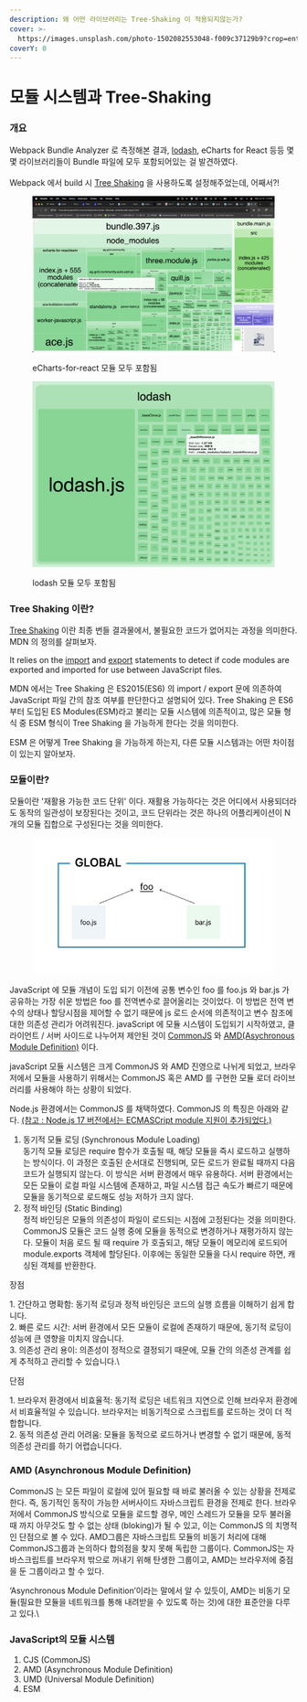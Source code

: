 ```yaml
---
description: 왜 어떤 라이브러리는 Tree-Shaking 이 적용되지않는가?
cover: >-
  https://images.unsplash.com/photo-1502082553048-f009c37129b9?crop=entropy&cs=srgb&fm=jpg&ixid=M3wxOTcwMjR8MHwxfHNlYXJjaHwyfHxUcmVlLVNoYWtpbmd8ZW58MHx8fHwxNzIxMDExMzIzfDA&ixlib=rb-4.0.3&q=85
coverY: 0
---
```


# 모듈 시스템과 Tree-Shaking

### 개요

Webpack Bundle Analyzer 로 측정해본 결과, [lodash](https://lodash.com), eCharts for React 등등 몇몇 라이브러리들이 Bundle 파일에 모두 포함되어있는 걸 발견하였다.\
\
Webpack 에서 build 시 [Tree Shaking](https://webpack.js.org/guides/tree-shaking/#root) 을 사용하도록 설정해주었는데, 어째서?!

<figure><img src="../.gitbook/assets/image (20).png" alt=""><figcaption><p>eCharts-for-react 모듈 모두 포함됨</p></figcaption></figure>

<figure><img src="../.gitbook/assets/image (1) (1).png" alt=""><figcaption><p>lodash 모듈 모두 포함됨</p></figcaption></figure>



### Tree Shaking 이란?

[Tree Shaking](https://developer.mozilla.org/en-US/docs/Glossary/Tree\_shaking) 이란 최종 번들 결과물에서, 불필요한 코드가 없어지는 과정을 의미한다. MDN 의 정의를 살펴보자.

It relies on the [import](https://developer.mozilla.org/en-US/docs/Web/JavaScript/Reference/Statements/import) and [export](https://developer.mozilla.org/en-US/docs/Web/JavaScript/Reference/Statements/export) statements to detect if code modules are exported and imported for use between JavaScript files.

MDN 에서는 Tree Shaking 은 ES2015(ES6) 의 import / export 문에 의존하여 JavaScript 파일 간의 참조 여부를 판단한다고 설명되어 있다. Tree Shaking 은 ES6 부터 도입된 ES Modules(ESM)라고 불리는 모듈 시스템에 의존적이고, 많은 모듈 형식 중 ESM 형식이 Tree Shaking 을 가능하게 한다는 것을 의미한다.&#x20;

ESM 은 어떻게 Tree Shaking 을 가능하게 하는지, 다른 모듈 시스템과는 어떤 차이점이 있는지 알아보자.



### 모듈이란?

모듈이란 '재활용 가능한 코드 단위' 이다. 재활용 가능하다는 것은 어디에서 사용되더라도 동작의 일관성이 보장된다는 것이고, 코드 단위라는 것은 하나의 어플리케이션이 N 개의 모듈 집합으로 구성된다는 것을 의미한다.&#x20;



<figure><img src="../.gitbook/assets/image.png" alt=""><figcaption></figcaption></figure>

JavaScript 에 모듈 개념이 도입 되기 이전에 공통 변수인 foo 를 foo.js 와 bar.js 가 공유하는 가장 쉬운 방법은 foo 를 전역변수로 끌어올리는 것이었다. 이 방법은 전역 변수의 상태나 할당시점을 제어할 수 없기 때문에 js 로드 순서에 의존적이고 변수 참조에 대한 의존성 관리가 어려워진다. javaScript 에 모듈 시스템이 도입되기 시작하였고, 클라이언트 / 서버 사이드로 나누어져 제안된 것이 [CommonJS](https://wiki.commonjs.org/wiki/CommonJS) 와 [AMD(Asychronous Module Definition)](https://github.com/amdjs/amdjs-api/wiki/AMD) 이다.

javaScript 모듈 시스템은 크게 CommonJS 와 AMD 진영으로 나뉘게 되었고, 브라우저에서 모듈을 사용하기 위해서는 CommonJS 혹은 AMD 를 구현한 모듈 로더 라이브러리를 사용해야 하는 상황이 되었다.

Node.js 환경에서는 CommonJS 를 채택하였다. CommonJS 의 특징은 아래와 같다. [(참고 : Node.js 17 버전에서는 ECMASCript module 지원이 추가되었다.)](https://nodejs.org/api/esm.html#modules-ecmascript-modules)

1. 동기적 모듈 로딩 (Synchronous Module Loading)\
   동기적 모듈 로딩은 require 함수가 호출될 때, 해당 모듈을 즉시 로드하고 실행하는 방식이다. 이 과정은 호출된 순서대로 진행되며, 모든 로드가 완료될 때까지 다음 코드가 실행되지 않는다. 이 방식은 서버 환경에서 매우 유용하다. 서버 환경에서는 모든 모듈이 로컬 파일 시스템에 존재하고, 파일 시스템 접근 속도가 빠르기 때문에 모듈을 동기적으로 로드해도 성능 저하가 크지 않다.
2. 정적 바인딩 (Static Binding)\
   정적 바인딩은 모듈의 의존성이 파일이 로드되는 시점에 고정된다는 것을 의미한다. CommonJS 모듈은 코드 실행 중에 모듈을 동적으로 변경하거나 재평가하지 않는다. 모듈이 처음 로드 될 때 require 가 호출되고, 해당 모듈이 메모리에 로드되어 module.exports 객체에 할당된다. 이후에는 동일한 모듈을 다시 require 하면, 캐싱된 객체를 반환한다.

장점

1\. 간단하고 명확함: 동기적 로딩과 정적 바인딩은 코드의 실행 흐름을 이해하기 쉽게 합니다.\
2\. 빠른 로드 시간: 서버 환경에서 모든 모듈이 로컬에 존재하기 때문에, 동기적 로딩이 성능에 큰 영향을 미치지 않습니다.\
3\. 의존성 관리 용이: 의존성이 정적으로 결정되기 때문에, 모듈 간의 의존성 관계를 쉽게 추적하고 관리할 수 있습니다.\


단점

1\. 브라우저 환경에서 비효율적: 동기적 로딩은 네트워크 지연으로 인해 브라우저 환경에서 비효율적일 수 있습니다. 브라우저는 비동기적으로 스크립트를 로드하는 것이 더 적합합니다.\
2\. 동적 의존성 관리 어려움: 모듈을 동적으로 로드하거나 변경할 수 없기 때문에, 동적 의존성 관리를 하기 어렵습니다다.



### AMD (Asynchronous Module Definition)

CommonJS 는 모든 파일이 로컬에 있어 필요할 때 바로 불러올 수 있는 상황을 전제로 한다. 즉, 동기적인 동작이 가능한 서버사이드 자바스크립트 환경을 전제로 한다. 브라우저에서 CommonJS 방식으로 모듈을 로드할 경우, 메인 스레드가 모듈을 모두 불러올 때 까지 아무것도 할 수 없는 상태 (bloking)가 될 수 있고, 이는 CommonJS 의 치명적인 단점으로 볼 수 있다. AMD그룹은 자바스크립트 모듈의 비동기 처리에 대해 CommonJS그룹과 논의하다 합의점을 찾지 못해 독립한 그룹이다. CommonJS는 자바스크립트를 브라우저 밖으로 꺼내기 위해 탄생한 그룹이고, AMD는 브라우저에 중점을 둔 그룹이라고 할 수 있다.

‘Asynchronous Module Definition’이라는 말에서 알 수 있듯이, AMD는 비동기 모듈(필요한 모듈을 네트워크를 통해 내려받을 수 있도록 하는 것)에 대한 표준안을 다루고 있다.\








### JavaScript의 모듈 시스템



1. CJS (CommonJS)
2. AMD (Asynchronous Module Definition)
3. UMD (Universal Module Definition)
4. ESM





